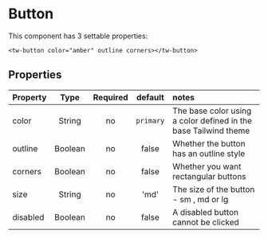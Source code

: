 # Button

This component has 3 settable properties:

```vue
<tw-button color="amber" outline corners></tw-button>
```
## Properties

| Property |  Type   | Required |  default  | notes                                                           |
|:---------|:-------:|:--------:|:---------:|:----------------------------------------------------------------|
| color    | String  |    no    | `primary` | The base color using a color defined in the base Tailwind theme |
| outline  | Boolean |    no    |   false   | Whether the button has an outline style                         |
| corners  | Boolean |    no    |   false   | Whether you want rectangular buttons                            |
| size     | String  |    no    |   'md'    | The size of the button - sm , md or lg                          |
| disabled | Boolean |    no    |   false   | A disabled button cannot be clicked                             |

